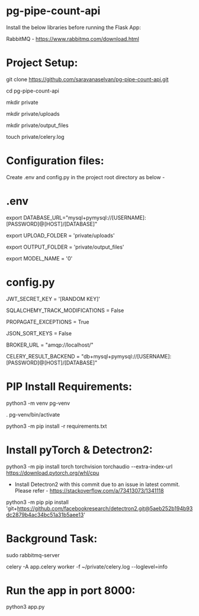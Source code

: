 # pg-pipe-count-api

Install the below libraries before running the Flask App:

RabbitMQ - https://www.rabbitmq.com/download.html

# Project Setup:

git clone https://github.com/saravanaselvan/pg-pipe-count-api.git

cd pg-pipe-count-api

mkdir private

mkdir private/uploads

mkdir private/output_files

touch private/celery.log

# Configuration files:

Create .env and config.py in the project root directory as below - 

# .env

export DATABASE_URL="mysql+pymysql://[USERNAME]:[PASSWORD]@[HOST]/[DATABASE]"

export UPLOAD_FOLDER = 'private/uploads'

export OUTPUT_FOLDER = 'private/output_files'

export MODEL_NAME = '0'


# config.py

JWT_SECRET_KEY = '[RANDOM KEY]'

SQLALCHEMY_TRACK_MODIFICATIONS = False

PROPAGATE_EXCEPTIONS = True

JSON_SORT_KEYS = False

BROKER_URL = "amqp://localhost/"

CELERY_RESULT_BACKEND = "db+mysql+pymysql://[USERNAME]:[PASSWORD]@[HOST]/[DATABASE]"


# PIP Install Requirements:

python3 -m venv pg-venv

. pg-venv/bin/activate

python3 -m pip install -r requirements.txt

# Install pyTorch & Detectron2:

python3 -m pip install torch torchvision torchaudio --extra-index-url https://download.pytorch.org/whl/cpu

* Install Detectron2 with this commit due to an issue in latest commit. Please refer - https://stackoverflow.com/a/73413073/1341118

python3 -m pip pip install 'git+https://github.com/facebookresearch/detectron2.git@5aeb252b194b93dc2879b4ac34bc51a31b5aee13'

# Background Task:

sudo rabbitmq-server

celery -A app.celery  worker -f ~/private/celery.log --loglevel=info

# Run the app in port 8000:
python3 app.py

